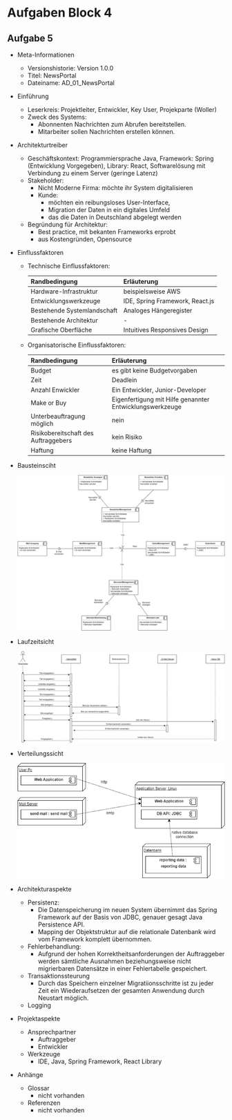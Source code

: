 # Aufgaben Block 4
## Aufgabe 5

* Meta-Informationen  
    * Versionshistorie: Version 1.0.0
    * Titel: NewsPortal
    * Dateiname: AD_01_NewsPortal
* Einführung
    * Leserkreis: Projektleiter, Entwickler, Key User, Projekparte (Woller)
    * Zweck des Systems: 
        * Abonnenten Nachrichten zum Abrufen bereitstellen. 
        * Mitarbeiter sollen Nachrichten erstellen können.
* Architekturtreiber
    * Geschäftskontext: Programmiersprache Java, Framework: Spring (Entwicklung Vorgegeben), Library: React, Softwarelösung mit Verbindung zu einem Server (geringe Latenz)
    * Stakeholder:
        * Nicht Moderne Firma: möchte ihr System digitalisieren    
        * Kunde: 
            * möchten ein reibungsloses User-Interface, 
            * Migration der Daten in ein digitales Umfeld 
            * das die Daten in Deutschland abgelegt werden
    * Begründung für Architektur: 
        * Best practice, mit bekanten Frameworks erprobt 
        * aus Kostengründen, Opensource
* Einflussfaktoren
    * Technische Einflussfaktoren:

        | Randbedingung | Erläuterung |
        |---------------|-------------|
        | Hardware-Infrastruktur | beispielsweise AWS |
        | Entwicklungswerkzeuge | IDE, Spring Framework, React.js |
        | Bestehende Systemlandschaft | Analoges Hängeregister |
        | Bestehende Architektur | - |
        | Grafische Oberfläche | Intuitives Responsives Design |

    * Organisatorische Einflussfaktoren: 

        | Randbedingung | Erläuterung |
        |---------------|-------------|
        | Budget | es gibt keine Budgetvorgaben |
        | Zeit | Deadlein |
        | Anzahl Enwickler | Ein Entwickler, Junior-Developer |
        | Make or Buy | Eigenfertigung mit Hilfe genannter Entwicklungswerkzeuge |
        | Unterbeauftragung möglich | nein |
        | Risikobereitschaft des Auftraggebers | kein Risiko |
        | Haftung | keine Haftung |

* Bausteinsciht  

    ![Komponentendiagramm](https://github.com/ph851res/SWARSOSE20/blob/master/SWAR_SS2020/Images/SwAr_Komponentendiagramm.png)
* Laufzeitsicht  

    ![Sequenzdiagramm](https://github.com/ph851res/SWARSOSE20/blob/master/SWAR_SS2020/Images/SwAr_Sequenzdiagramm.png)  
* Verteilungssicht  

    ![Verteilungsdiagramm](https://github.com/ph851res/SWARSOSE20/blob/master/SWAR_SS2020/Images/SwAr_Verteilungsdiagramm.png)  
* Architekturaspekte
    * Persistenz: 
        * Die Datenspeicherung im neuen System übernimmt das Spring Framework auf der Basis von JDBC, genauer gesagt Java Persistence API. 
        * Mapping der Objektstruktur auf die relationale Datenbank wird vom Framework komplett übernommen.
    * Fehlerbehandlung:
        * Aufgrund der hohen Korrektheitsanforderungen der Auftraggeber werden sämtliche Ausnahmen beziehungsweise nicht migrierbaren Datensätze in einer Fehlertabelle gespeichert.
    * Transaktionssteurung
        * Durch das Speichern einzelner Migratiionsschritte ist zu jeder Zeit ein Wiederaufsetzen der gesamten Anwendung durch Neustart möglich. 
    * Logging

* Projektaspekte
    * Ansprechpartner
        * Auftraggeber
        * Entwickler 
    * Werkzeuge 
        * IDE, Java, Spring Framework, React Library
* Anhänge
    * Glossar
        * nicht vorhanden
    * Referenzen 
        * nicht vorhanden 